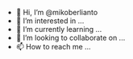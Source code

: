 - 👋 Hi, I’m @mikoberlianto
- 👀 I’m interested in ...
- 🌱 I’m currently learning ...
- 💞️ I’m looking to collaborate on ...
- 📫 How to reach me ...

<!---
mikoberlianto/mikoberlianto is a ✨ special ✨ repository because its `README.md` (this file) appears on your GitHub profile.
You can click the Preview link to take a look at your changes.
--->
